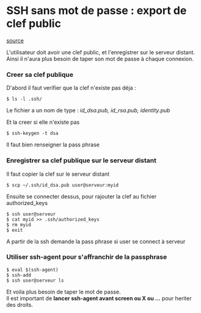 
SSH sans mot de passe : export de clef public
=============================================

[source](http://www.linux-france.org/prj/edu/archinet/systeme/ch13s03.html)

L'utilisateur doit avoir une clef public, et l'enregistrer sur le serveur distant.  
Ainsi il n'aura plus besoin de taper son mot de passe à chaque connexion.


### Creer sa clef publique 

D'abord il faut verifier que la clef n'existe pas déja : 
    
    $ ls -l .ssh/  

Le fichier a un nom de type : _id\_dsa.pub, id\_rsa.pub, identity.pub_

Et la creer si elle n'existe pas
    
    $ ssh-keygen -t dsa

Il faut bien renseigner la pass phrase

### Enregistrer sa clef publique sur le serveur distant

Il faut copier la clef sur le serveur distant
    
    $ scp ~/.ssh/id_dsa.pub user@serveur:myid  

Ensuite se connecter dessus, pour rajouter la clef au fichier authorized_keys
    
    $ ssh user@serveur 
    $ cat myid >> .ssh/authorized_keys
    $ rm myid
    $ exit

A partir de la ssh demande la pass phrase si user se connect à serveur

### Utiliser ssh-agent pour s'affranchir de la passphrase

    $ eval $(ssh-agent)
    $ ssh-add
    $ ssh user@serveur ls

Et voila plus besoin de taper le mot de passe.  
Il est important de **lancer ssh-agent avant screen ou X ou ...** pour heriter des droits.



